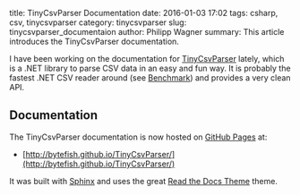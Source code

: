 ﻿title: TinyCsvParser Documentation
date: 2016-01-03 17:02
tags: csharp, csv, tinycsvparser
category: tinycsvparser
slug: tinycsvparser_documentaion
author: Philipp Wagner
summary: This article introduces the TinyCsvParser documentation.

[MIT License]: https://opensource.org/licenses/MIT
[TinyCsvParser]: https://codeberg.org/bytefish/TinyCsvParser

I have been working on the documentation for [TinyCsvParser] lately, which is a .NET library to parse CSV data in an easy 
and fun way. It is probably the fastest .NET CSV reader around (see [Benchmark](http://bytefish.github.io/TinyCsvParser/sections/benchmark.html)) 
and provides a very clean API.

## Documentation ##

The TinyCsvParser documentation is now hosted on [GitHub Pages](https://pages.github.com/) at:

* [http://bytefish.github.io/TinyCsvParser/](http://bytefish.github.io/TinyCsvParser/)

It was built with [Sphinx](http://sphinx-doc.org/) and uses the great [Read the Docs Theme](http://read-the-docs.readthedocs.org/en/latest/theme.html) theme.
